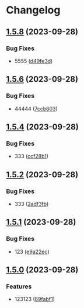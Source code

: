 # Changelog

## [1.5.8](https://github.com/StepanMatula/hcv/compare/v1.5.7...v1.5.8) (2023-09-28)


### Bug Fixes

* 5555 ([d49fe3d](https://github.com/StepanMatula/hcv/commit/d49fe3dc7d0b91f809ab02d750fe3f5bea850fbc))

## [1.5.6](https://github.com/StepanMatula/hcv/compare/v1.5.5...v1.5.6) (2023-09-28)


### Bug Fixes

* 44444 ([7ccb603](https://github.com/StepanMatula/hcv/commit/7ccb603dd66137120a1dde9659dd2bdc30d04784))

## [1.5.4](https://github.com/StepanMatula/hcv/compare/v1.5.3...v1.5.4) (2023-09-28)


### Bug Fixes

* 333 ([ccf28b1](https://github.com/StepanMatula/hcv/commit/ccf28b191a3886c0f915f0e603b223e9986166cd))

## [1.5.2](https://github.com/StepanMatula/hcv/compare/v1.5.1...v1.5.2) (2023-09-28)


### Bug Fixes

* 333 ([2adf3fb](https://github.com/StepanMatula/hcv/commit/2adf3fb857c3596026fcd4129d06cf3edfa4df45))

## [1.5.1](https://github.com/StepanMatula/hcv/compare/v1.5.0...v1.5.1) (2023-09-28)


### Bug Fixes

* 123 ([e9a22ec](https://github.com/StepanMatula/hcv/commit/e9a22ec6f36842d078dc67b2c570454548c7c698))

## [1.5.0](https://github.com/StepanMatula/hcv/compare/1.4.2...v1.5.0) (2023-09-28)


### Features

* 123123 ([89fabf1](https://github.com/StepanMatula/hcv/commit/89fabf1360758de6d075d447f013f02e3e23f8da))
